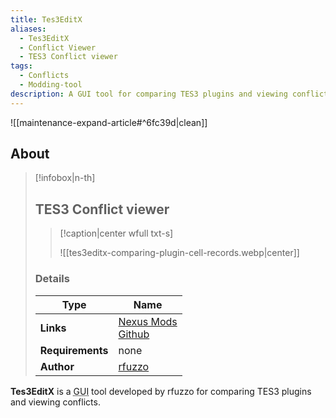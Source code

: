 ```yaml
---
title: Tes3EditX
aliases:
  - Tes3EditX
  - Conflict Viewer
  - TES3 Conflict viewer
tags:
  - Conflicts
  - Modding-tool
description: A GUI tool for comparing TES3 plugins and viewing conflicts.
---
```


![[maintenance-expand-article#^6fc39d|clean]]

## About

> [!infobox|n-th]
> 
> ## TES3 Conflict viewer
> 
> > [!caption|center wfull txt-s]
> > 
> > ![[tes3editx-comparing-plugin-cell-records.webp|center]]
> > 
> 
> ### Details
> 
> | Type | Name |
> | --- | --- |
> | **Links** | [Nexus Mods](https://www.nexusmods.com/morrowind/mods/54108/)<br>[Github](https://github.com/rfuzzo/Tes3EditX) |
> | **Requirements** | none |
> | **Author** | [rfuzzo](https://next.nexusmods.com/profile/rfuzzo/mods) |

**Tes3EditX** is a <abbr title="graphical user interface">GUI</abbr> tool developed by rfuzzo for comparing TES3 plugins and viewing conflicts.